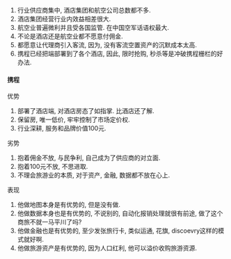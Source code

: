 1. 行业供应商集中, 酒店集团和航空公司总数都不多.
2. 酒店集团经营行业内效益相差很大.
3. 航空业普遍微利并且受各国监管. 在中国空军话语权最大.
4. 不论是酒店还是航空业都不愿意付佣金.
5. 都愿意让代理商引入客流, 因为, 没有客流空置资产的沉默成本太高.
6. 携程已经把端部署到了各个酒店, 因此, 限时抢购, 秒杀等是冲破携程栅栏的好办法.



#### 携程

优势

1. 部署了酒店端, 对酒店房态了如指掌. 比酒店还了解.
2. 保留房, 唯一低价, 牢牢控制了市场定价权.
3. 行业深耕, 服务和品牌价值100元. 

劣势

1. 抱着佣金不放, 与民争利, 自己成为了供应商的对立面.
2. 抱着100元不放, 不思进取.
3. 不理会旅游业的本质, 对于资产, 金融, 数据都不放在心上.

表现

1. 他做地图本身是有优势的, 但是没有做.
2. 他做数据本身也是有优势的, 不说别的, 自动化报销处理就很有前途, 做了这个商旅不就一马平川了吗?
3. 他做金融也是有优势的, 至少发张旅行卡, 类似运通, 花旗, discoevry这样的模式就好啊.
4. 他做旅游资产是有优势的, 因为人口红利, 他可以溢价收购旅游资源.
